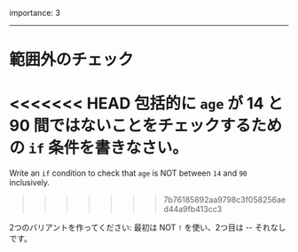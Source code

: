 importance: 3

---

# 範囲外のチェック

<<<<<<< HEAD
包括的に `age` が 14 と 90 間ではないことをチェックするための `if` 条件を書きなさい。
=======
Write an `if` condition to check that `age` is NOT between `14` and `90` inclusively.
>>>>>>> 7b76185892aa9798c3f058256aed44a9fb413cc3

2つのバリアントを作ってください: 最初は NOT `!` を使い、2つ目は -- それなしです。
